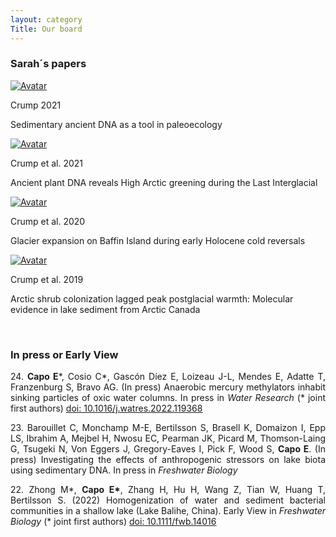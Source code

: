```yaml
---
layout: category
Title: Our board
---
```


<div class="section">
<h3 class="section-title underline">Sarah´s papers</h3>
</div>

<div class="avatar">

<div class ="member">
<div class="square"><a href="https://www.nature.com/articles/s43017-021-00158-8" target="_blank"><img src="{{ "/assets/crump_papers_crump2021b.jpg" | relative_url }}" alt="Avatar" /></a></div>
<p>Crump 2021</p>
<p>Sedimentary ancient DNA as a tool in paleoecology</p>
</div>

<div class ="member">
<div class="square"><a href="https://www.pnas.org/doi/abs/10.1073/pnas.2019069118" target="_blank"><img src="{{ "/assets/crump_papers_crump2021a.jpg" | relative_url }}" alt="Avatar" /></a></div>
<p>Crump et al. 2021</p>
<p>Ancient plant DNA reveals High Arctic greening during the Last Interglacial</p>
</div>

<div class ="member">
<div class="square"><a href="https://www.sciencedirect.com/science/article/abs/pii/S0277379120303814" target="_blank"><img src="{{ "/assets/crump_papers_crump2020.jpg" | relative_url }}" alt="Avatar" /></a></div>
<p>Crump et al. 2020</p>
<p>Glacier expansion on Baffin Island during early Holocene cold reversals</p>
</div>
  
<div class ="member">
<div class="square"><a href="https://onlinelibrary.wiley.com/doi/abs/10.1111/gcb.14836" target="_blank"><img src="{{ "/assets/crump_papers_crump2019.jpg" | relative_url }}" alt="Avatar" /></a></div>
<p>Crump et al. 2019</p>
<p>Arctic shrub colonization lagged peak postglacial warmth: Molecular evidence in lake sediment from Arctic Canada</p>
</div>
<br>  
</div>

<div class="intro">
<h3 class="section-title underline">In press or Early View</h3>
<p align="justify"> 
24. <b>Capo E</b>*, Cosio C*, Gascón Díez E, Loizeau J-L, Mendes E, Adatte T, Franzenburg S, Bravo AG. (In press) Anaerobic mercury methylators inhabit sinking particles of oxic water columns. In press in <i>Water Research</i> (* joint first authors) <a href="https://doi.org/10.1016/j.watres.2022.119368
</p>" target="_blank"><u>doi: 10.1016/j.watres.2022.119368</u></a>
<p align="justify"> 
23. Barouillet C, Monchamp M-E, Bertilsson S, Brasell K, Domaizon I, Epp LS, Ibrahim A, Mejbel H, Nwosu EC, Pearman JK, Picard M, Thomson-Laing G, Tsugeki N, Von Eggers J, Gregory-Eaves I, Pick F, Wood S, <b>Capo E</b>. (In press) Investigating the effects of anthropogenic stressors on lake biota using sedimentary DNA. In press in <i>Freshwater Biology</i> 
</p>
<p align="justify"> 
22. Zhong M*, <b>Capo E*</b>, Zhang H, Hu H, Wang Z, Tian W, Huang T, Bertilsson S. (2022) Homogenization of water and sediment bacterial communities in a shallow lake (Lake Balihe, China). Early View in <i>Freshwater Biology</i> (* joint first authors) <a href="https://doi.org/10.1111/fwb.14016" target="_blank"><u>doi: 10.1111/fwb.14016</u></a>
</p>

